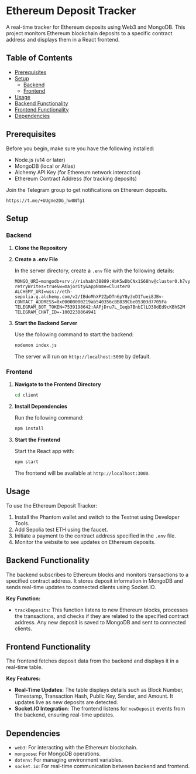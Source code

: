 # Ethereum Deposit Tracker

A real-time tracker for Ethereum deposits using Web3 and MongoDB. This project monitors Ethereum blockchain deposits to a specific contract address and displays them in a React frontend.

## Table of Contents

- [Prerequisites](#prerequisites)
- [Setup](#setup)
  - [Backend](#backend)
  - [Frontend](#frontend)
- [Usage](#usage)
- [Backend Functionality](#backend-functionality)
- [Frontend Functionality](#frontend-functionality)
- [Dependencies](#dependencies)

## Prerequisites

Before you begin, make sure you have the following installed:

- Node.js (v14 or later)
- MongoDB (local or Atlas)
- Alchemy API Key (for Ethereum network interaction)
- Ethereum Contract Address (for tracking deposits)

Join the Telegram group to get notifications on Ethereum deposits.
```
https://t.me/+UUgVe2DG_hw0NTg1
````

## Setup

### Backend

1. **Clone the Repository**

2. **Create a .env File**

   In the server directory, create a `.env` file with the following details:

   ```
   MONGO_URI=mongodb+srv://rishabh38889:HbK5wDbCNx1S68hv@cluster0.h7vy0.mongodb.net/?retryWrites=true&w=majority&appName=Cluster0
   ALCHEMY_URI=wss://eth-sepolia.g.alchemy.com/v2/IBdoMhXP2ZpDTn6pY8y3eD1Tuei8JBv-
   CONTACT_ADDRESS=0x00000000219ab540356cBB839Cbe05303d7705Fa
   TELEGRAM_BOT_TOKEN=7539198642:AAFjDru7L_Ieqb7BnbIlLD38dEd9cKBhS2M
   TELEGRAM_CHAT_ID=-1002238864941
   ```

3. **Start the Backend Server**

   Use the following command to start the backend:

   ```bash
   nodemon index.js
   ```

   The server will run on `http://localhost:5000` by default.

### Frontend

1. **Navigate to the Frontend Directory**

   ```bash
   cd client
   ```

2. **Install Dependencies**

   Run the following command:

   ```bash
   npm install
   ```

3. **Start the Frontend**

   Start the React app with:

   ```bash
   npm start
   ```

   The frontend will be available at `http://localhost:3000`.

## Usage

To use the Ethereum Deposit Tracker:

1. Install the Phantom wallet and switch to the Testnet using Developer Tools.
2. Add Sepolia test ETH using the faucet.
3. Initiate a payment to the contract address specified in the `.env` file.
4. Monitor the website to see updates on Ethereum deposits.

## Backend Functionality

The backend subscribes to Ethereum blocks and monitors transactions to a specified contract address. It stores deposit information in MongoDB and sends real-time updates to connected clients using Socket.IO.

**Key Function:**

- `trackDeposits`: This function listens to new Ethereum blocks, processes the transactions, and checks if they are related to the specified contract address. Any new deposit is saved to MongoDB and sent to connected clients.

## Frontend Functionality

The frontend fetches deposit data from the backend and displays it in a real-time table.

**Key Features:**

- **Real-Time Updates**: The table displays details such as Block Number, Timestamp, Transaction Hash, Public Key, Sender, and Amount. It updates live as new deposits are detected.
- **Socket.IO Integration**: The frontend listens for `newDeposit` events from the backend, ensuring real-time updates.

## Dependencies

- `web3`: For interacting with the Ethereum blockchain.
- `mongoose`: For MongoDB operations.
- `dotenv`: For managing environment variables.
- `socket.io`: For real-time communication between backend and frontend.
